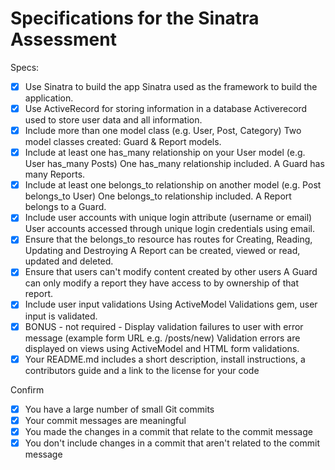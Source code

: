 # Specifications for the Sinatra Assessment

Specs:
- [x] Use Sinatra to build the app
   Sinatra used as the framework to build the application.
- [x] Use ActiveRecord for storing information in a database
   Activerecord used to store user data and all information.
- [x] Include more than one model class (e.g. User, Post, Category)
   Two model classes created: Guard & Report models.
- [x] Include at least one has_many relationship on your User model (e.g. User has_many Posts)
   One has_many relationship included. A Guard has many Reports.
- [x] Include at least one belongs_to relationship on another model (e.g. Post belongs_to User)
   One belongs_to relationship included. A Report belongs to a Guard.
- [x] Include user accounts with unique login attribute (username or email)
   User accounts accessed through unique login credentials using email.
- [x] Ensure that the belongs_to resource has routes for Creating, Reading, Updating and Destroying
   A Report can be created, viewed or read, updated and deleted.
- [x] Ensure that users can't modify content created by other users
   A Guard can only modify a report they have access to by ownership of that report.
- [x] Include user input validations
   Using ActiveModel Validations gem, user input is validated.
- [x] BONUS - not required - Display validation failures to user with error message (example form URL e.g. /posts/new)
   Validation errors are displayed on views using ActiveModel and HTML form validations.
- [x] Your README.md includes a short description, install instructions, a contributors guide and a link to the license for your code

Confirm
- [x] You have a large number of small Git commits
- [x] Your commit messages are meaningful
- [x] You made the changes in a commit that relate to the commit message
- [x] You don't include changes in a commit that aren't related to the commit message
